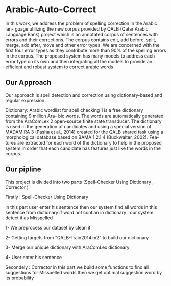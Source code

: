 # Arabic-Auto-Correct
In this work, we address the problem
of spelling correction in the Arabic lan-
guage utilizing the new corpus provided
by QALB (Qatar Arabic Language Bank)
project which is an annotated corpus of
sentences with errors and their corrections.
The corpus contains edit, add before, split,
merge, add after, move and other error
types. We are concerned with the first four
error types as they contribute more than
90% of the spelling errors in the corpus.
The proposed system has many models to
address each error type on its own and then
integrating all the models to provide an
efficient and robust system to correct arabic words


## Our Approach
Our approach is spell detection and correction using dictionary-based and regular expression 

Dictionary: Arabic wordlist for spell checking 1
is a free dictionary containing 9 million Ara-
bic words. The words are automatically generated
from the AraComLex 2 open-source finite state
transducer.
The dictionary is used in the generation
of candidates and using a special version of
MADAMIRA 3 (Pasha et al., 2014) created for the
QALB shared task using a morphological database
based on BAMA 1.2.1 4 (Buckwalter, 2002). Fea-
tures are extracted for each word of the dictionary
to help in the proposed system in order that each
candidate has features just like the words in the
corpus.

## Our pipline
This project is divided into two parts (Spell-Checker Using Dictionary , Corrector )

Firstly : Spell-Checker Using Dictionary 

in this part user enter his sentence then our system find all words in this sentence from dictionary if word not contian in dictionary , our system detect it as Misspelled

1- We preprocess our dataset by clean it 

2- Getting targets from "QALB-Train2014.m2" to build our dictionary

3- Merge our unique dictionary with AraComLex dictionary  

4- User enter his sentence

Secondely : Corrector
in this part we build some functions to find all suggestions for Misspelled words then we get optimal suggestion word by its probability 









